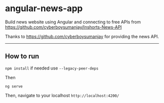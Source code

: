 # angular-news-app
Build news website using Angular and connecting to free APIs from https://github.com/cyberboysumanjay/Inshorts-News-API

Thanks to https://github.com/cyberboysumanjay for providing the news API.

---

## How to run

`npm install` if needed use `--legacy-peer-deps`

Then

`ng serve`

Then, navigate to your localhost `http://localhost:4200/`
